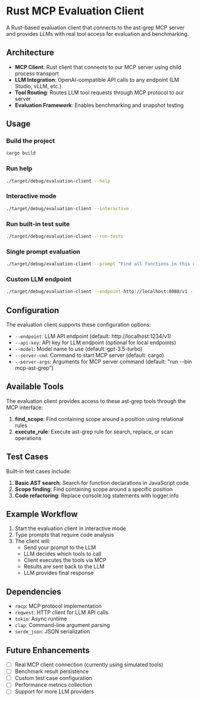 # Rust MCP Evaluation Client

A Rust-based evaluation client that connects to the ast-grep MCP server and provides LLMs with real tool access for evaluation and benchmarking.

## Architecture

- **MCP Client**: Rust client that connects to our MCP server using child process transport
- **LLM Integration**: OpenAI-compatible API calls to any endpoint (LM Studio, vLLM, etc.)
- **Tool Routing**: Routes LLM tool requests through MCP protocol to our server
- **Evaluation Framework**: Enables benchmarking and snapshot testing

## Usage

### Build the project
```bash
cargo build
```

### Run help
```bash
./target/debug/evaluation-client --help
```

### Interactive mode
```bash
./target/debug/evaluation-client --interactive
```

### Run built-in test suite
```bash
./target/debug/evaluation-client --run-tests
```

### Single prompt evaluation
```bash
./target/debug/evaluation-client --prompt "Find all functions in this code: function test() {}"
```

### Custom LLM endpoint
```bash
./target/debug/evaluation-client --endpoint http://localhost:8080/v1 --model "custom-model" --interactive
```

## Configuration

The evaluation client supports these configuration options:

- `--endpoint`: LLM API endpoint (default: http://localhost:1234/v1)
- `--api-key`: API key for LLM endpoint (optional for local endpoints)
- `--model`: Model name to use (default: gpt-3.5-turbo)
- `--server-cmd`: Command to start MCP server (default: cargo)
- `--server-args`: Arguments for MCP server command (default: "run --bin mcp-ast-grep")

## Available Tools

The evaluation client provides access to these ast-grep tools through the MCP interface:

1. **find_scope**: Find containing scope around a position using relational rules
2. **execute_rule**: Execute ast-grep rule for search, replace, or scan operations

## Test Cases

Built-in test cases include:

1. **Basic AST search**: Search for function declarations in JavaScript code
2. **Scope finding**: Find containing scope around a specific position
3. **Code refactoring**: Replace console.log statements with logger.info

## Example Workflow

1. Start the evaluation client in interactive mode
2. Type prompts that require code analysis
3. The client will:
   - Send your prompt to the LLM
   - LLM decides which tools to call
   - Client executes the tools via MCP
   - Results are sent back to the LLM
   - LLM provides final response

## Dependencies

- `rmcp`: MCP protocol implementation
- `reqwest`: HTTP client for LLM API calls
- `tokio`: Async runtime
- `clap`: Command-line argument parsing
- `serde_json`: JSON serialization

## Future Enhancements

- [ ] Real MCP client connection (currently using simulated tools)
- [ ] Benchmark result persistence
- [ ] Custom test case configuration
- [ ] Performance metrics collection
- [ ] Support for more LLM providers